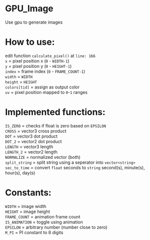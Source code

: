 # GPU_Image
Use gpu to generate images

# How to use:

edit function `calculate_pixel()` at `line: 166`<br>
`x` = pixel position x (`0` - `WIDTH-1`)<br>
`y` = pixel position y (`0` - `HEIGHT-1`)<br>
`index` = frame index  (`0` - `FRAME_COUNT-1`)<br>
`width` = `WIDTH`<br>
`height` = `HEIGHT`<br>
`colors[tid]` = assign as output color<br>
`uv` = pixel position mapped to `0`-`1` ranges

# Implemented functions:

`IS_ZERO` = checks if float is zero based on `EPSILON`<br>
`CROSS` = vector3 cross product<br>
`DOT` = vector3 dot product<br>
`DOT_2` = vector2 dot product<br>
`LENGTH` = vector3 length<br>
`LENGTH_2` = vector2 length<br>
`NORMALIZE` = normalized vector (both)<br>
`split_string` = split string using a seperator into `vector<string>`<br>
`sec_to_time` = convert `float` seconds to `string` second(s), minute(s), hour(s), day(s) 

# Constants:

`WIDTH` = image width<br>
`HEIGHT` = image height<br>
`FRAME_COUNT` = animation frame count<br>
`IS_ANIMATION` = toggle using animation<br>
`EPSILON` = arbitrary number (number close to zero)<br>
`M_PI` = PI constant to 8 digits<br>
